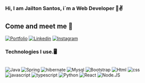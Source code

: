 ### Hi, I am Jailton Santos, i´m a Web Developer 👋✌️

## Come and meet me 👊

[![Portfolio](https://img.shields.io/website-up-down-green-red/http/monip.org.svg?label=portfolio&style=for-the-badge&url=https://jailtonaraujo.tech/portfolio)](https://jailtonaraujo.tech/portfolio)
[![Linkedin](https://img.shields.io/badge/LinkedIn-0077B5?style=for-the-badge&logo=linkedin&logoColor=white)](https://www.linkedin.com/in/jailton-araujo-b602041a2/)
[![Instagram](https://img.shields.io/badge/Instagram-E4405F?style=for-the-badge&logo=instagram&logoColor=white)](https://www.instagram.com/jailton9040/)

<!-- ![Jailton GitHub stats](https://github-readme-stats.vercel.app/api?username=JailtonAraujo&show_icons=true&theme=dracula) -->

### Technologies I use.🖥️

<div style="display: inline_block"><br/>

   <img alt="Java"  src="https://img.shields.io/badge/Java-ED8B00?style=for-the-badge&logo=java&logoColor=white"/>
   <img alt="Spring"  src="https://img.shields.io/badge/Spring-6DB33F?style=for-the-badge&logo=spring&logoColor=white"/>
    <img alt="hibernate"  src="https://img.shields.io/badge/Hibernate-59666C?style=for-the-badge&logo=Hibernate&logoColor=white"/>
   <img alt="Mysql"  src="https://img.shields.io/badge/MySQL-00000F?style=for-the-badge&logo=mysql&logoColor=white"/>
   <img alt="Bootstrap"  src="https://img.shields.io/badge/Bootstrap-563D7C?style=for-the-badge&logo=bootstrap&logoColor=white"/>
   <img alt="Html"  src="https://img.shields.io/badge/HTML5-E34F26?style=for-the-badge&logo=html5&logoColor=white"/>
   <img alt="css"  src="https://img.shields.io/badge/CSS3-1572B6?style=for-the-badge&logo=css3&logoColor=white"/>
   <img alt="javascript"  src="https://img.shields.io/badge/JavaScript-F7DF1E?style=for-the-badge&logo=javascript&logoColor=black"/>
   <img alt="typescript"  src="https://img.shields.io/badge/TypeScript-007ACC?style=for-the-badge&logo=typescript&logoColor=white"/>
   <img alt="Python"  src="https://img.shields.io/badge/Python-3776AB?style=for-the-badge&logo=python&logoColor=white"/>
   <img alt="React"  src="https://img.shields.io/badge/React-20232A?style=for-the-badge&logo=react&logoColor=61DAFB"/>
   <img alt="Node.JS"  src="https://img.shields.io/badge/Node.js-43853D?style=for-the-badge&logo=node.js&logoColor=white"/>
   
<!--    [![My Skills](https://skills.thijs.gg/icons?i=java,kotlin,nodejs,figma&theme=light)](https://skills.thijs.gg) -->
   
</div>

<!-- ### Technologies I usually play with.🎮

<div style="display: inline_block"><br/>
   <img alt="React_Native"  src="https://img.shields.io/badge/React_Native-20232A?style=for-the-badge&logo=react&logoColor=61DAFB"/>
</div>   -->
